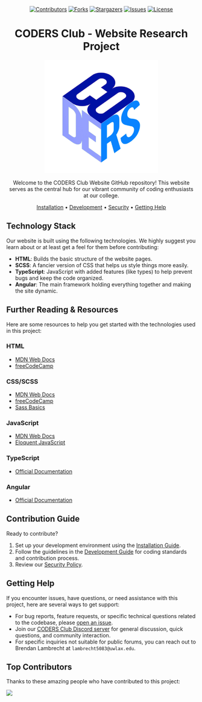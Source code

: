 <div align="center">

[![Contributors][contributors-shield]][contributors-url]
[![Forks][forks-shield]][forks-url]
[![Stargazers][stars-shield]][stars-url]
[![Issues][issues-shield]][issues-url]
[![License][license-shield]][license-url]

# CODERS Club - Website Research Project

<img src="src/assets/images/logo.png" alt="CODERS logo" width="300">

Welcome to the CODERS Club Website GitHub repository! This website serves as the central hub for our vibrant community of coding enthusiasts at our college.

[Installation](./INSTALL.md) &bull; [Development](./DEVELOPMENT.md) &bull; [Security](./SECURITY.md) &bull; [Getting Help](#getting-help)

</div>

## Technology Stack

Our website is built using the following technologies. We highly suggest you learn about or at least get a feel for them before contributing:

- **HTML**: Builds the basic structure of the website pages.
- **SCSS**: A fancier version of CSS that helps us style things more easily.
- **TypeScript**: JavaScript with added features (like types) to help prevent bugs and keep the code organized.
- **Angular**: The main framework holding everything together and making the site dynamic.

## Further Reading & Resources

Here are some resources to help you get started with the technologies used in this project:

### HTML

- [MDN Web Docs](https://developer.mozilla.org/en-US/docs/Web/HTML)
- [freeCodeCamp](https://www.freecodecamp.org/)

### CSS/SCSS

- [MDN Web Docs](https://developer.mozilla.org/en-US/docs/Web/CSS)
- [freeCodeCamp](https://www.freecodecamp.org/)
- [Sass Basics](https://sass-lang.com/guide)

### JavaScript

- [MDN Web Docs](https://developer.mozilla.org/en-US/docs/Web/JavaScript)
- [Eloquent JavaScript](https://eloquentjavascript.net/)

### TypeScript

- [Official Documentation](https://www.typescriptlang.org/)

### Angular

- [Official Documentation](https://angular.io/docs)

## Contribution Guide

Ready to contribute?

1. Set up your development environment using the [Installation Guide](./INSTALL.md).
2. Follow the guidelines in the [Development Guide](./DEVELOPMENT.md) for coding standards and contribution process.
3. Review our [Security Policy](./SECURITY.md).

## Getting Help

If you encounter issues, have questions, or need assistance with this project, here are several ways to get support:

- For bug reports, feature requests, or specific technical questions related to the codebase, please [open an issue](https://github.com/UWL-CODERS/CODERS_Website/issues).
- Join our [CODERS Club Discord server](https://discord.gg/UGupy2CVVq) for general discussion, quick questions, and community interaction.
- For specific inquiries not suitable for public forums, you can reach out to Brendan Lambrecht at `lambrecht5083@uwlax.edu`.

## Top Contributors

Thanks to these amazing people who have contributed to this project:

<a href="https://github.com/UWL-CODERS/CODERS_Website/graphs/contributors">
  <img src="https://contrib.rocks/image?repo=UWL-CODERS/CODERS_Website" />
</a>

<!-- Reference-style Links -->
<!-- https://www.markdownguide.org/basic-syntax/#reference-style-links -->
[contributors-shield]: https://img.shields.io/github/contributors/UWL-CODERS/CODERS_Website?style=for-the-badge
[contributors-url]: https://github.com/UWL-CODERS/CODERS_Website/graphs/contributors
[forks-shield]: https://img.shields.io/github/forks/UWL-CODERS/CODERS_Website?style=for-the-badge
[forks-url]: https://github.com/UWL-CODERS/CODERS_Website/network/members
[stars-shield]: https://img.shields.io/github/stars/UWL-CODERS/CODERS_Website?style=for-the-badge
[stars-url]: https://github.com/UWL-CODERS/CODERS_Website/stargazers
[issues-shield]: https://img.shields.io/github/issues/UWL-CODERS/CODERS_Website?style=for-the-badge
[issues-url]: https://github.com/UWL-CODERS/CODERS_Website/issues
[license-shield]: https://img.shields.io/github/license/UWL-CODERS/CODERS_Website?style=for-the-badge
[license-url]: https://github.com/UWL-CODERS/CODERS_Website/blob/master/LICENSE